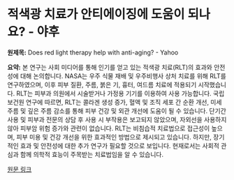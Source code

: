 # 적색광 치료가 안티에이징에 도움이 되나요? - 야후

**원제목:** Does red light therapy help with anti-aging? - Yahoo

**요약:** 본 연구는 사회 미디어를 통해 인기를 얻고 있는 적색광 치료(RLT)의 효과와 안전성에 대해 논의합니다. NASA는 우주 식물 재배 및 우주비행사 상처 치료를 위해 RLT를 연구하였으며, 이후 피부 질환, 주름, 붉은 기, 흉터, 여드름 치료에 적용되기 시작했습니다. RLT는 피부과 의원에서 시술받거나 가정용 기기를 이용하여 사용 가능합니다. 국립보건원 연구에 따르면, RLT는 콜라겐 생성 증가, 혈액 및 조직 세포 간 순환 개선, 미세 주름 및 깊은 주름 감소를 통해 피부 건강 및 외관 개선에 도움이 될 수 있습니다. 단기간 사용 및 피부과 전문의 상담 후 사용 시 부작용은 보고되지 않았으며, 자외선을 사용하지 않아 피부암 위험 증가와 관련이 없습니다.  RLT는 비침습적 치료법으로 접근성이 높으며,  피부 미용 및 건강 개선을 위한 효과적인 방법으로 제시되고 있습니다.  하지만, 장기적인 효과 및 안전성에 대한 추가 연구가 필요할 것으로 보입니다.  현재로서는 사회적 관심과 함께 의학적 효능이 주목받는 치료법임을 알 수 있습니다.

[원문 링크](https://www.yahoo.com/news/does-red-light-therapy-help-152112301.html)

